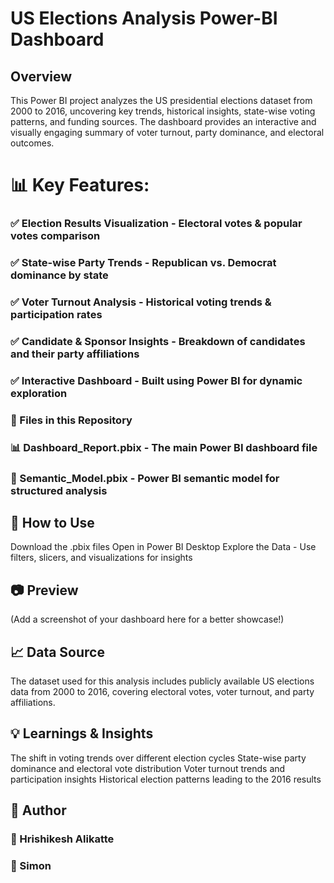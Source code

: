 # US Elections Analysis Power-BI Dashboard

## Overview
This Power BI project analyzes the US presidential elections dataset from 2000 to 2016, uncovering key trends, historical insights, state-wise voting patterns, and funding sources. The dashboard provides an interactive and visually engaging summary of voter turnout, party dominance, and electoral outcomes.

# 📊 Key Features:

### ✅ Election Results Visualization - Electoral votes & popular votes comparison
### ✅ State-wise Party Trends - Republican vs. Democrat dominance by state
### ✅ Voter Turnout Analysis - Historical voting trends & participation rates
### ✅ Candidate & Sponsor Insights - Breakdown of candidates and their party affiliations
### ✅ Interactive Dashboard - Built using Power BI for dynamic exploration
### 📂 Files in this Repository
### 📊 Dashboard_Report.pbix - The main Power BI dashboard file
### 📑 Semantic_Model.pbix - Power BI semantic model for structured analysis


## 🚀 How to Use
Download the .pbix files
Open in Power BI Desktop
Explore the Data - Use filters, slicers, and visualizations for insights

## 📷 Preview
(Add a screenshot of your dashboard here for a better showcase!)

## 📈 Data Source
The dataset used for this analysis includes publicly available US elections data from 2000 to 2016, covering electoral votes, voter turnout, and party affiliations.


## 💡 Learnings & Insights
The shift in voting trends over different election cycles
State-wise party dominance and electoral vote distribution
Voter turnout trends and participation insights
Historical election patterns leading to the 2016 results

## 📌 Author
### 👤 Hrishikesh Alikatte
### 👤 Simon
